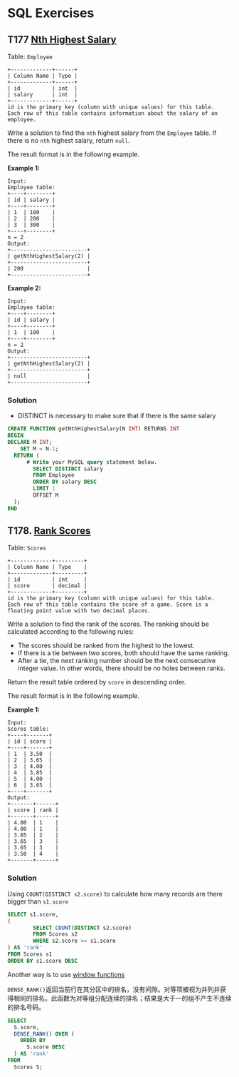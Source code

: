 # SQL Exercises

## T177 [Nth Highest Salary](https://leetcode.cn/problems/nth-highest-salary/)

Table: `Employee`

```
+-------------+------+
| Column Name | Type |
+-------------+------+
| id          | int  |
| salary      | int  |
+-------------+------+
id is the primary key (column with unique values) for this table.
Each row of this table contains information about the salary of an employee.
```

Write a solution to find the `nth` highest salary from the `Employee` table. If there is no `nth` highest salary, return `null`.

The result format is in the following example.



**Example 1:**

```
Input: 
Employee table:
+----+--------+
| id | salary |
+----+--------+
| 1  | 100    |
| 2  | 200    |
| 3  | 300    |
+----+--------+
n = 2
Output: 
+------------------------+
| getNthHighestSalary(2) |
+------------------------+
| 200                    |
+------------------------+
```

**Example 2:**

```
Input: 
Employee table:
+----+--------+
| id | salary |
+----+--------+
| 1  | 100    |
+----+--------+
n = 2
Output: 
+------------------------+
| getNthHighestSalary(2) |
+------------------------+
| null                   |
+------------------------+
```



### Solution

- DISTINCT is necessary to make sure that if there is the same salary

```sql
CREATE FUNCTION getNthHighestSalary(N INT) RETURNS INT
BEGIN
DECLARE M INT; 
    SET M = N-1;
  RETURN (
      # Write your MySQL query statement below.
        SELECT DISTINCT salary
        FROM Employee
        ORDER BY salary DESC
        LIMIT 1
        OFFSET M
  );
END
```





## T178. [Rank Scores](https://leetcode.cn/problems/rank-scores/)

Table: `Scores`

```
+-------------+---------+
| Column Name | Type    |
+-------------+---------+
| id          | int     |
| score       | decimal |
+-------------+---------+
id is the primary key (column with unique values) for this table.
Each row of this table contains the score of a game. Score is a floating point value with two decimal places.
```

Write a solution to find the rank of the scores. The ranking should be calculated according to the following rules:

- The scores should be ranked from the highest to the lowest.
- If there is a tie between two scores, both should have the same ranking.
- After a tie, the next ranking number should be the next consecutive integer value. In other words, there should be no holes between ranks.

Return the result table ordered by `score` in descending order.

The result format is in the following example.

 

**Example 1:**

```
Input: 
Scores table:
+----+-------+
| id | score |
+----+-------+
| 1  | 3.50  |
| 2  | 3.65  |
| 3  | 4.00  |
| 4  | 3.85  |
| 5  | 4.00  |
| 6  | 3.65  |
+----+-------+
Output: 
+-------+------+
| score | rank |
+-------+------+
| 4.00  | 1    |
| 4.00  | 1    |
| 3.85  | 2    |
| 3.65  | 3    |
| 3.65  | 3    |
| 3.50  | 4    |
+-------+------+
```

### Solution

Using `COUNT(DISTINCT s2.score)` to calculate how many records are there bigger than `s1.score`

```sql
SELECT s1.score,
(
        SELECT COUNT(DISTINCT s2.score)
        FROM Scores s2
        WHERE s2.score >= s1.score
) AS 'rank'
FROM Scores s1
ORDER BY s1.score DESC
```

Another way is to use [window functions](mysql.md#window-functions)

`DENSE_RANK()`返回当前行在其分区中的排名，没有间隙。对等项被视为并列并获得相同的排名。此函数为对等组分配连续的排名；结果是大于一的组不产生不连续的排名号码。

```sql
SELECT
  S.score,
  DENSE_RANK() OVER (
    ORDER BY
      S.score DESC
  ) AS 'rank'
FROM
  Scores S;
```

